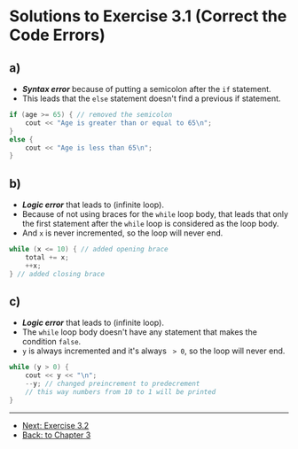 # Solutions to Exercise 3.1 (Correct the Code Errors)

## a)

- **_Syntax error_** because of putting a semicolon after the `if` statement.
- This leads that the `else` statement doesn't find a previous if statement.
```c++
if (age >= 65) { // removed the semicolon
    cout << "Age is greater than or equal to 65\n";
}
else {
    cout << "Age is less than 65\n";
}
```

## b)
- **_Logic error_** that leads to (infinite loop).
- Because of not using braces for the `while` loop body, that leads that only
the first statement after the `while` loop is considered as the loop body.
- And `x` is never incremented, so the loop will never end.

```c++
while (x <= 10) { // added opening brace
    total += x;
    ++x;
} // added closing brace
```

## c)
- **_Logic error_** that leads to (infinite loop).
- The `while` loop body doesn't have any statement that makes the condition `false`.
- `y` is always incremented and it's always ` > 0`, so the loop will never end.

```c++
while (y > 0) {
    cout << y << "\n";
    --y; // changed preincrement to predecrement
    // this way numbers from 10 to 1 will be printed
}
```


---
- [Next: Exercise 3.2](03_02.md)
- [Back: to Chapter 3](README.md)